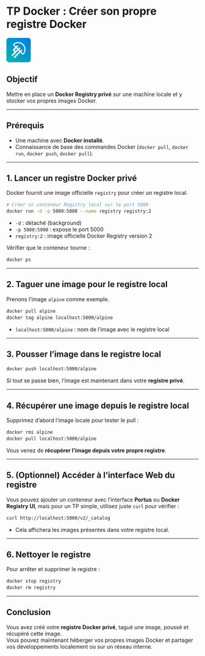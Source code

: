 # TP Docker : Créer son propre registre Docker

![LaMeDuSe_LOGO](./img/LaMeDuSe_logo.webp)

## Objectif
Mettre en place un **Docker Registry privé** sur une machine locale et y stocker vos propres images Docker.

---

## Prérequis
- Une machine avec **Docker installé**.
- Connaissance de base des commandes Docker (`docker pull`, `docker run`, `docker push`, `docker pull`).

---

## 1. Lancer un registre Docker privé

Docker fournit une image officielle `registry` pour créer un registre local.

```bash
# Créer un conteneur Registry local sur le port 5000
docker run -d -p 5000:5000 --name registry registry:2
```

- `-d` : détaché (background)
- `-p 5000:5000` : expose le port 5000
- `registry:2` : image officielle Docker Registry version 2

Vérifier que le conteneur tourne :

```bash
docker ps
```

---

## 2. Taguer une image pour le registre local

Prenons l’image `alpine` comme exemple.

```bash
docker pull alpine
docker tag alpine localhost:5000/alpine
```

- `localhost:5000/alpine` : nom de l’image avec le registre local

---

## 3. Pousser l’image dans le registre local

```bash
docker push localhost:5000/alpine
```

Si tout se passe bien, l’image est maintenant dans votre **registre privé**.

---

## 4. Récupérer une image depuis le registre local

Supprimez d’abord l’image locale pour tester le pull :

```bash
docker rmi alpine
docker pull localhost:5000/alpine
```

Vous venez de **récupérer l’image depuis votre propre registre**.

---

## 5. (Optionnel) Accéder à l’interface Web du registre

Vous pouvez ajouter un conteneur avec l’interface **Portus** ou **Docker Registry UI**, mais pour un TP simple, utilisez juste `curl` pour vérifier :

```bash
curl http://localhost:5000/v2/_catalog
```

- Cela affichera les images présentes dans votre registre local.

---

## 6. Nettoyer le registre

Pour arrêter et supprimer le registre :

```bash
docker stop registry
docker rm registry
```

---

## Conclusion

Vous avez créé votre **registre Docker privé**, tagué une image, poussé et récupéré cette image.  
Vous pouvez maintenant héberger vos propres images Docker et partager vos développements localement ou sur un réseau interne.
